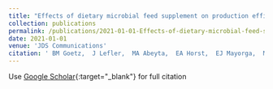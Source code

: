 ```yaml
---
title: "Effects of dietary microbial feed supplement on production efficacy in lactating dairy cows"
collection: publications
permalink: /publications/2021-01-01-Effects-of-dietary-microbial-feed-supplement-on-production-efficacy-in-lactating-dairy-cows
date: 2021-01-01
venue: 'JDS Communications'
citation: ' BM Goetz,  J Lefler,  MA Abeyta,  EA Horst,  EJ Mayorga,  M Al-Qaisi,  S Rodriguez-Jimenez,  C Martino,  A Izzo,  R La,  et. al&quot;Effects of dietary microbial feed supplement on production efficacy in lactating dairy cows.&quot; JDS Communications, 2021.'
---
```

Use [Google Scholar](https://scholar.google.com/scholar?q=Effects+of+dietary+microbial+feed+supplement+on+production+efficacy+in+lactating+dairy+cows){:target="_blank"} for full citation